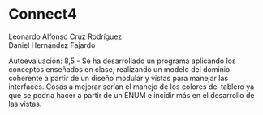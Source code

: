 # Connect4
Leonardo Alfonso Cruz Rodríguez  
Daniel Hernández Fajardo

Autoevaluación: 8,5 - Se ha desarrollado un programa aplicando los conceptos enseñados en clase, realizando un modelo del dominio coherente a partir de un diseño modular y vistas para manejar las interfaces. Cosas a mejorar serían el manejo de los colores del tablero ya que se podría hacer a partir de un ENUM e incidir más en el desarrollo de las vistas.
